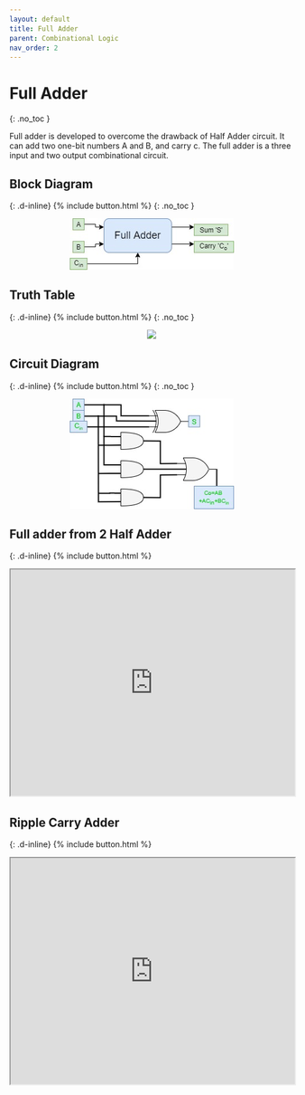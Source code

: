```yaml
---
layout: default
title: Full Adder
parent: Combinational Logic
nav_order: 2
---
```


# Full Adder
{: .no_toc }

Full adder is developed to overcome the drawback of Half Adder circuit. 
It can add two one-bit numbers A and B, and carry c. 
The full adder is a three input and two output combinational circuit.



## Block Diagram
{: .d-inline}
{% include button.html %}
{: .no_toc }

<div style="text-align:center"><img src="../../assets/images/fulladder_blockdiagram.jpg" /></div>


## Truth Table
{: .d-inline}
{% include button.html %}
{: .no_toc }

<div style="text-align:center"><img src="../../assets/images/fulladder_truthtable.jpg" /></div>

## Circuit Diagram
{: .d-inline}
{% include button.html %}
{: .no_toc }

<div style="text-align:center"><img src="../../assets/images/fulladder_circuitdiagram.jpg" /></div>

## Full adder from 2 Half Adder
{: .d-inline}
{% include button.html %}

<iframe width="100%" height="400px" src="https://circuitverse.org/simulator/embed/247" id="projectPreview" scrolling="no" webkitAllowFullScreen mozAllowFullScreen allowFullScreen> </iframe>

## Ripple Carry Adder
{: .d-inline}
{% include button.html %}

<iframe width="100%" height="400px" src="https://circuitverse.org/simulator/embed/248" id="projectPreview" scrolling="no" webkitAllowFullScreen mozAllowFullScreen allowFullScreen> </iframe>
